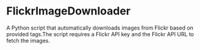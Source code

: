 # FlickrImageDownloader
A Python script that automatically downloads images from Flickr based on provided tags.The script requires a Flickr API key and the Flickr API URL to fetch the images.
